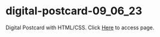# digital-postcard-09_06_23
Digital Postcard with HTML/CSS.
Click [Here](https://o-b3d.github.io/digital-postcard-09_06_23/) to access page.
